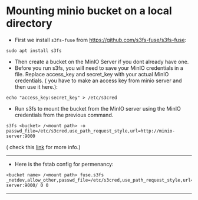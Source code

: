 # Mounting minio bucket on a local directory
* First we install `s3fs-fuse` from https://github.com/s3fs-fuse/s3fs-fuse:  
```
sudo apt install s3fs
```
* Then create a bucket on the MinIO Server if you dont already have one.  
* Before you run s3fs, you will need to save your MinIO credentials in a file. Replace access_key and secret_key with your actual MinIO credentials. ( you have to make an access key from minio server and then use it here.):  
```
echo "access_key:secret_key" > /etc/s3cred
```
* Run s3fs to mount the bucket from the MinIO server using the MinIO credentials from the previous command.
```
s3fs <bucket> /<mount path> -o passwd_file=/etc/s3cred,use_path_request_style,url=http://minio-server:9000
```
( check this [link](https://github.com/nitisht/cookbook/blob/master/docs/s3fs-fuse-with-minio.md) for more info.)  

---
* Here is the fstab config for permenancy:
```
<bucket name> /<mount path> fuse.s3fs _netdev,allow_other,passwd_file=/etc/s3cred,use_path_request_style,url=http://minio-server:9000/ 0 0
```
---
